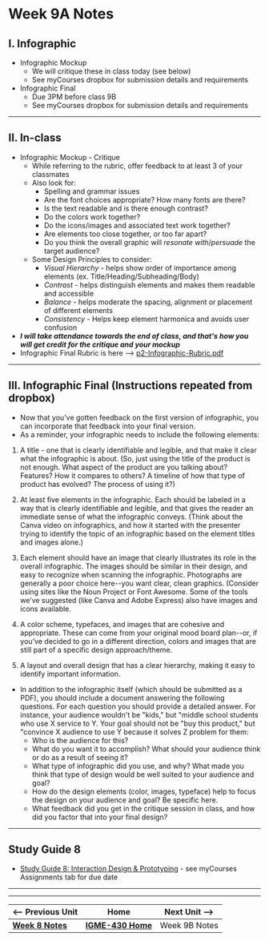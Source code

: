 # Week 9A Notes

## I. Infographic 

- Infographic Mockup
  - We will critique these in class today (see below)
  - See myCourses dropbox for submission details and requirements
- Infographic Final
  - Due 3PM before class 9B
  - See myCourses dropbox for submission details and requirements
 
---

## II. In-class
- Infographic Mockup - Critique
  - While referring to the rubric, offer feedback to at least 3 of your classmates
  - Also look for:
    - Spelling and grammar issues
    - Are the font choices appropriate? How many fonts are there?
    - Is the text readable and is there enough contrast?
    - Do the colors work together?
    - Do the icons/images and associated text work together?
    - Are elements too close together, or too far apart?
    - Do you think the overall graphic will *resonate with*/*persuade* the target audience?
   - Some Design Principles to consider:
     - *Visual Hierarchy* - helps show order of importance among elements (ex. Title/Heading/Subheading/Body)
     - *Contrast* - helps distinguish elements and makes them readable and accessible
     - *Balance* - helps moderate the spacing, alignment or placement of different elements
     - *Consistency* - Helps keep element harmonica and avoids user confusion
- ***I will take attendance towards the end of class, and that's how you will get credit for the critique and your mockup***
- Infographic Final Rubric is here --> [p2-Infographic-Rubric.pdf](../_files/p2-Infographic-Rubric.pdf)

---

## III. Infographic Final (Instructions repeated from dropbox)
- Now that you've gotten feedback on the first version of infographic, you can incorporate that feedback into your final version.&nbsp;
- As a reminder, your infographic needs to include the following elements:

1) A title - one that is clearly identifiable and legible, and that make it clear what the infographic is about. (So, just using the title of the product is not enough. What aspect of the product are you talking about? Features? How it compares to others? A timeline of how that type of product has evolved? The process of using it?)

2) At least five elements in the infographic. Each should be labeled in a way that is clearly identifiable and legible, and that gives the reader an immediate sense of what the infographic conveys. (Think about the Canva video on infographics, and how it started with the presenter trying to identify the topic of an infographic based on the element titles and images alone.)

3) Each element should have an image that clearly illustrates its role in the overall infographic.&nbsp;The images should be similar in their design, and easy to recognize when scanning the infographic. Photographs are generally a poor choice here--you want clear, clean graphics. (Consider using sites like the&nbsp;Noun Project&nbsp;or&nbsp;Font Awesome. Some of the tools we’ve suggested (like Canva and Adobe Express) also have images and icons available.

4) A color scheme, typefaces, and images that are cohesive and appropriate. These can come from your original mood board plan--or, if you’ve decided to go in a different direction, colors and images that are still part of a specific design approach/theme.

5) A layout and overall design that has a clear hierarchy, making it easy to identify important information.&nbsp;&nbsp;


- In addition to the infographic itself (which should be submitted as a PDF), you should include a document answering the following questions. For each question you should provide a detailed answer. For instance, your audience wouldn't be "kids," but "middle school students who use X service to Y. Your goal should not be "buy this product," but "convince X audience to use Y because it solves Z problem for them:
  - Who is the audience for this?
  - What do you want it to accomplish? What should your audience think or do as a result of seeing it?&nbsp;
  - What type of infographic did you use, and why? What made you think that type of design would be well suited to your audience and goal?&nbsp;
  - How do the design elements (color, images, typeface) help to focus the design on your audience and goal? Be specific here.&nbsp;
  - What feedback did you get in the critique session in class, and how did you factor that into your final design?

---

## Study Guide 8

- [Study Guide 8: Interaction Design & Prototyping](https://docs.google.com/document/d/1gRDgkQNEEACPyXCWzBotQ03IAfYR41UmgKcGhz1I4wo/edit?tab=t.0#heading=h.yhu4oq3rbp7z) - see myCourses Assignments tab for due date


---
---

| <-- Previous Unit | Home | Next Unit -->
| --- | --- | --- 
|  [**Week 8 Notes**](8.md)  |  [**IGME-430 Home**](../) | Week 9B Notes
